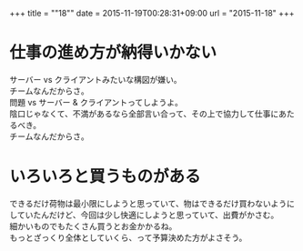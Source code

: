 +++
title = ""18""
date = 2015-11-19T00:28:31+09:00
url = "2015-11-18"
+++

仕事の進め方が納得いかない
===
サーバー vs クライアントみたいな構図が嫌い。  
チームなんだからさ。  
問題 vs サーバー & クライアントってしようよ。  
陰口じゃなくて、不満があるなら全部言い合って、その上で協力して仕事にあたるべき。  
チームなんだからさ。

いろいろと買うものがある
===
できるだけ荷物は最小限にしようと思っていて、物はできるだけ買わないようにしていたんだけど、今回は少し快適にしようと思っていて、出費がかさむ。  
細かいものでもたくさん買うとお金かかるね。  
もっとざっくり全体としていくら、って予算決めた方がよさそう。
